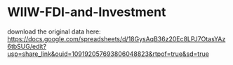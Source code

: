 # WIIW-FDI-and-Investment

download the original data here: 
https://docs.google.com/spreadsheets/d/18GysAqB36z20Ec8LPJ7OtasYAz6tbSUG/edit?usp=share_link&ouid=109192057693806048823&rtpof=true&sd=true 
